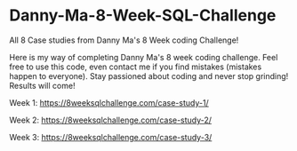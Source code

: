 # Danny-Ma-8-Week-SQL-Challenge
All 8 Case studies from Danny Ma's 8 Week coding Challenge!

Here is my way of completing Danny Ma's 8 week coding challenge. Feel free to use this code, even contact me if you find mistakes (mistakes happen to everyone). 
Stay passioned about coding and never stop grinding! Results will come!

Week 1: https://8weeksqlchallenge.com/case-study-1/

Week 2: https://8weeksqlchallenge.com/case-study-2/

Week 3: https://8weeksqlchallenge.com/case-study-3/
